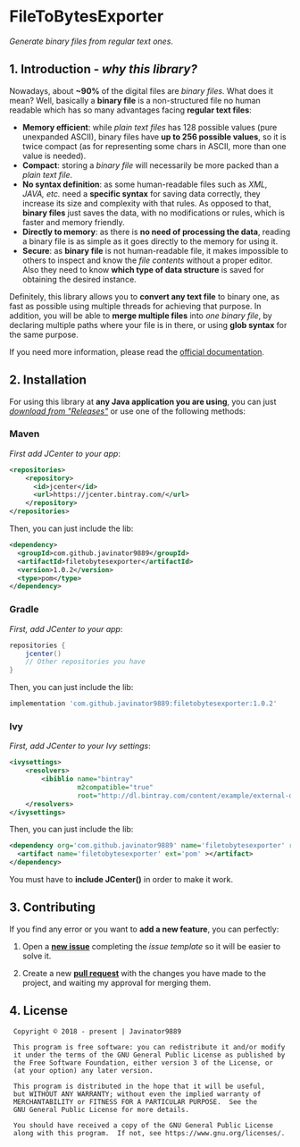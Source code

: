 # FileToBytesExporter
*Generate binary files from regular text ones*.

## 1. Introduction - *why this library?*

Nowadays, about **~90%** of the digital files are *binary files*. What does it mean? Well, 
basically a **binary file** is a non-structured file no human readable which has so many 
advantages facing **regular text files**:

<ul>
<li>
   <b>Memory efficient</b>: while <i>plain text files</i> has 128 possible values (pure
   unexpanded ASCII), binary files have <b>up to 256 possible values</b>, so it is twice compact (as
   for representing some chars in ASCII, more than one value is needed).
</li>
<li>
   <b>Compact</b>: storing a <i>binary file</i> will necessarily be more packed than a
   <i>plain text file</i>.
</li>
<li>
   <b>No syntax definition</b>: as some human-readable files such as <i>XML, JAVA, etc.
</i> need a <b>specific syntax</b> for saving data correctly, they increase its size and
   complexity with that rules. As opposed to that, <b>binary files</b> just saves the data, with no
   modifications or rules, which is faster and memory friendly.
</li>
<li>
   <b>Directly to memory</b>: as there is <b>no need of processing the data</b>, reading
   a binary file is as simple as it goes directly to the memory for using it.
</li>
<li>
   <b>Secure</b>: as <b>binary file</b> is not human-readable file, it makes impossible
   to others to inspect and know the <i>file contents</i> without a proper editor. Also they need to
   know <b>which type of data structure</b> is saved for obtaining the desired instance.
</li>
</ul>

Definitely, this library allows you to **convert any text file** to binary one, as fast as 
possible using multiple threads for achieving that purpose. In addition, you will be able to 
**merge multiple files** into *one binary file*, by declaring multiple paths where your file is 
in there, or using **glob syntax** for the same purpose.

If you need more information, please read the 
[official documentation](https://javinator9889.github.io/FileToBytesExporter/).

## 2. Installation

For using this library at **any Java application you are using**, you can just *[download from 
"Releases"](https://github.com/Javinator9889/FileToBytesExporter/releases)* or use one of the 
following methods:

### Maven
*First add JCenter to your app*:
```xml
<repositories>
    <repository>
      <id>jcenter</id>
      <url>https://jcenter.bintray.com/</url>
    </repository>
</repositories>
```

Then, you can just include the lib:
```xml
<dependency>
  <groupId>com.github.javinator9889</groupId>
  <artifactId>filetobytesexporter</artifactId>
  <version>1.0.2</version>
  <type>pom</type>
</dependency>
```

### Gradle
*First, add JCenter to your app*:
```groovy
repositories {
    jcenter()
    // Other repositories you have
}
```

Then, you can just include the lib:
```groovy
implementation 'com.github.javinator9889:filetobytesexporter:1.0.2'
```

### Ivy
*First, add JCenter to your Ivy settings*:
```xml
<ivysettings>
    <resolvers>
        <ibiblio name="bintray"
                 m2compatible="true"
                 root="http://dl.bintray.com/content/example/external-deps"/>
    </resolvers>
</ivysettings>
```

Then, you can just include the lib:
```xml
<dependency org='com.github.javinator9889' name='filetobytesexporter' rev='1.0.2'>
  <artifact name='filetobytesexporter' ext='pom' ></artifact>
</dependency>
```

You must have to **include JCenter()** in order to make it work.

## 3. Contributing

If you find any error or you want to **add a new feature**, you can perfectly:
1. Open a **[new issue](https://github.com/Javinator9889/FileToBytesExporter/issues)** completing
 the *issue template* so it will be easier to solve it.
 
2. Create a new **[pull request](https://github.com/Javinator9889/FileToBytesExporter/pulls)** 
with the changes you have made to the project, and waiting my approval for merging them.
## 4. License
 
     Copyright © 2018 - present | Javinator9889
 
     This program is free software: you can redistribute it and/or modify
     it under the terms of the GNU General Public License as published by
     the Free Software Foundation, either version 3 of the License, or
     (at your option) any later version.
 
     This program is distributed in the hope that it will be useful,
     but WITHOUT ANY WARRANTY; without even the implied warranty of
     MERCHANTABILITY or FITNESS FOR A PARTICULAR PURPOSE.  See the
     GNU General Public License for more details.
 
     You should have received a copy of the GNU General Public License
     along with this program.  If not, see https://www.gnu.org/licenses/.
     
